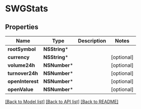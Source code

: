 # SWGStats

## Properties
Name | Type | Description | Notes
------------ | ------------- | ------------- | -------------
**rootSymbol** | **NSString*** |  | 
**currency** | **NSString*** |  | [optional] 
**volume24h** | **NSNumber*** |  | [optional] 
**turnover24h** | **NSNumber*** |  | [optional] 
**openInterest** | **NSNumber*** |  | [optional] 
**openValue** | **NSNumber*** |  | [optional] 

[[Back to Model list]](../README.md#documentation-for-models) [[Back to API list]](../README.md#documentation-for-api-endpoints) [[Back to README]](../README.md)


